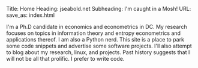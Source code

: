 Title: Home
Heading: jseabold.net
Subheading: I'm caught in a Mosh!
URL:
save_as: index.html

I'm a Ph.D candidate in economics and econometrics in DC. My research focuses on topics in information theory and entropy econometrics and applications thereof. I am also a Python nerd. This site is a place to park some code snippets and advertise some software projects. I'll also attempt to blog about my research, linux, and projects. Past history suggests that I will not be all that prolific. I prefer to write code.
